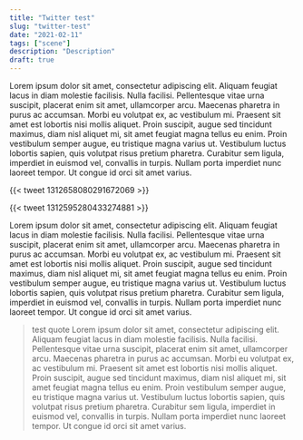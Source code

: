 ```yaml
---
title: "Twitter test"
slug: "twitter-test"
date: "2021-02-11"
tags: ["scene"]
description: "Description"
draft: true
---
```


Lorem ipsum dolor sit amet, consectetur adipiscing elit. Aliquam feugiat lacus in diam molestie facilisis. Nulla facilisi. Pellentesque vitae urna suscipit, placerat enim sit amet, ullamcorper arcu. Maecenas pharetra in purus ac accumsan. Morbi eu volutpat ex, ac vestibulum mi. Praesent sit amet est lobortis nisi mollis aliquet. Proin suscipit, augue sed tincidunt maximus, diam nisl aliquet mi, sit amet feugiat magna tellus eu enim. Proin vestibulum semper augue, eu tristique magna varius ut. Vestibulum luctus lobortis sapien, quis volutpat risus pretium pharetra. Curabitur sem ligula, imperdiet in euismod vel, convallis in turpis. Nullam porta imperdiet nunc laoreet tempor. Ut congue id orci sit amet varius.


{{< tweet 1312658080291672069 >}}

{{< tweet 1312595280433274881 >}}

Lorem ipsum dolor sit amet, consectetur adipiscing elit. Aliquam feugiat lacus in diam molestie facilisis. Nulla facilisi. Pellentesque vitae urna suscipit, placerat enim sit amet, ullamcorper arcu. Maecenas pharetra in purus ac accumsan. Morbi eu volutpat ex, ac vestibulum mi. Praesent sit amet est lobortis nisi mollis aliquet. Proin suscipit, augue sed tincidunt maximus, diam nisl aliquet mi, sit amet feugiat magna tellus eu enim. Proin vestibulum semper augue, eu tristique magna varius ut. Vestibulum luctus lobortis sapien, quis volutpat risus pretium pharetra. Curabitur sem ligula, imperdiet in euismod vel, convallis in turpis. Nullam porta imperdiet nunc laoreet tempor. Ut congue id orci sit amet varius.

> test quote Lorem ipsum dolor sit amet, consectetur adipiscing elit. Aliquam feugiat lacus in diam molestie facilisis. Nulla facilisi. Pellentesque vitae urna suscipit, placerat enim sit amet, ullamcorper arcu. Maecenas pharetra in purus ac accumsan. Morbi eu volutpat ex, ac vestibulum mi. Praesent sit amet est lobortis nisi mollis aliquet. Proin suscipit, augue sed tincidunt maximus, diam nisl aliquet mi, sit amet feugiat magna tellus eu enim. Proin vestibulum semper augue, eu tristique magna varius ut. Vestibulum luctus lobortis sapien, quis volutpat risus pretium pharetra. Curabitur sem ligula, imperdiet in euismod vel, convallis in turpis. Nullam porta imperdiet nunc laoreet tempor. Ut congue id orci sit amet varius.

